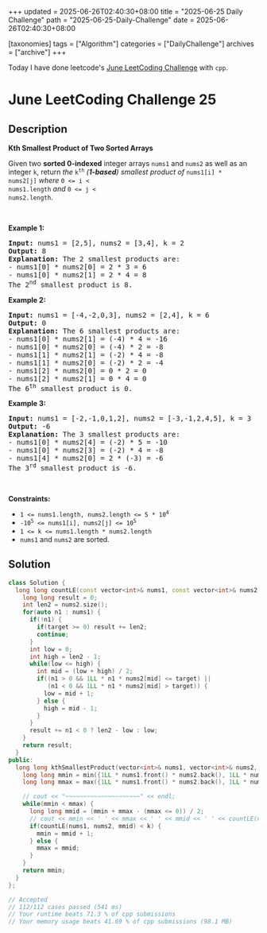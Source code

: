 +++
updated = 2025-06-26T02:40:30+08:00
title = "2025-06-25 Daily Challenge"
path = "2025-06-25-Daily-Challenge"
date = 2025-06-26T02:40:30+08:00

[taxonomies]
tags = ["Algorithm"]
categories = ["DailyChallenge"]
archives = ["archive"]
+++

Today I have done leetcode's [June LeetCoding Challenge](https://leetcode.com/problems/kth-smallest-product-of-two-sorted-arrays/) with `cpp`.

<!-- more -->

# June LeetCoding Challenge 25

## Description

**Kth Smallest Product of Two Sorted Arrays**

Given two <strong>sorted 0-indexed</strong> integer arrays <code>nums1</code> and <code>nums2</code> as well as an integer <code>k</code>, return <em>the </em><code>k<sup>th</sup></code><em> (<strong>1-based</strong>) smallest product of </em><code>nums1[i] * nums2[j]</code><em> where </em><code>0 &lt;= i &lt; nums1.length</code><em> and </em><code>0 &lt;= j &lt; nums2.length</code>.
<p>&nbsp;</p>
<p><strong class="example">Example 1:</strong></p>

<pre>
<strong>Input:</strong> nums1 = [2,5], nums2 = [3,4], k = 2
<strong>Output:</strong> 8
<strong>Explanation:</strong> The 2 smallest products are:
- nums1[0] * nums2[0] = 2 * 3 = 6
- nums1[0] * nums2[1] = 2 * 4 = 8
The 2<sup>nd</sup> smallest product is 8.
</pre>

<p><strong class="example">Example 2:</strong></p>

<pre>
<strong>Input:</strong> nums1 = [-4,-2,0,3], nums2 = [2,4], k = 6
<strong>Output:</strong> 0
<strong>Explanation:</strong> The 6 smallest products are:
- nums1[0] * nums2[1] = (-4) * 4 = -16
- nums1[0] * nums2[0] = (-4) * 2 = -8
- nums1[1] * nums2[1] = (-2) * 4 = -8
- nums1[1] * nums2[0] = (-2) * 2 = -4
- nums1[2] * nums2[0] = 0 * 2 = 0
- nums1[2] * nums2[1] = 0 * 4 = 0
The 6<sup>th</sup> smallest product is 0.
</pre>

<p><strong class="example">Example 3:</strong></p>

<pre>
<strong>Input:</strong> nums1 = [-2,-1,0,1,2], nums2 = [-3,-1,2,4,5], k = 3
<strong>Output:</strong> -6
<strong>Explanation:</strong> The 3 smallest products are:
- nums1[0] * nums2[4] = (-2) * 5 = -10
- nums1[0] * nums2[3] = (-2) * 4 = -8
- nums1[4] * nums2[0] = 2 * (-3) = -6
The 3<sup>rd</sup> smallest product is -6.
</pre>

<p>&nbsp;</p>
<p><strong>Constraints:</strong></p>

<ul>
	<li><code>1 &lt;= nums1.length, nums2.length &lt;= 5 * 10<sup>4</sup></code></li>
	<li><code>-10<sup>5</sup> &lt;= nums1[i], nums2[j] &lt;= 10<sup>5</sup></code></li>
	<li><code>1 &lt;= k &lt;= nums1.length * nums2.length</code></li>
	<li><code>nums1</code> and <code>nums2</code> are sorted.</li>
</ul>


## Solution

``` cpp
class Solution {
  long long countLE(const vector<int>& nums1, const vector<int>& nums2, long long target) {
    long long result = 0;
    int len2 = nums2.size();
    for(auto n1 : nums1) {
      if(!n1) {
        if(target >= 0) result += len2;
        continue;
      }
      int low = 0;
      int high = len2 - 1;
      while(low <= high) {
        int mid = (low + high) / 2;
        if((n1 > 0 && 1LL * n1 * nums2[mid] <= target) ||
           (n1 < 0 && 1LL * n1 * nums2[mid] > target)) {
          low = mid + 1;
        } else {
          high = mid - 1;
        }
      }
      result += n1 < 0 ? len2 - low : low;
    }
    return result;
  }
public:
  long long kthSmallestProduct(vector<int>& nums1, vector<int>& nums2, long long k) {
    long long mmin = min({1LL * nums1.front() * nums2.back(), 1LL * nums1.back() * nums2.front(), 1LL * nums1.front() * nums2.front(), 1LL * nums2.back() * nums2.back()});
    long long mmax = max({1LL * nums1.front() * nums2.back(), 1LL * nums1.back() * nums2.front(), 1LL * nums1.front() * nums2.front(), 1LL * nums2.back() * nums2.back()});

    // cout << "~~~~~~~~~~~~~~~~~~~~~" << endl;
    while(mmin < mmax) {
      long long mmid = (mmin + mmax - (mmax <= 0)) / 2;
      // cout << mmin << ' ' << mmax << ' ' << mmid << ' ' << countLE(nums1, nums2, mmid) << endl;
      if(countLE(nums1, nums2, mmid) < k) {
        mmin = mmid + 1;
      } else {
        mmax = mmid;
      }
    }
    return mmin;
  }
};

// Accepted
// 112/112 cases passed (541 ms)
// Your runtime beats 71.3 % of cpp submissions
// Your memory usage beats 41.69 % of cpp submissions (98.1 MB)
```
